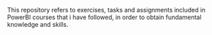 This repository refers to exercises, tasks and assignments included in PowerBI courses that i have followed, in order to obtain fundamental knowledge and skills.
